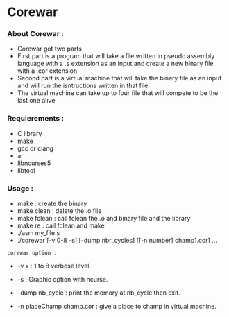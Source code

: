 # Corewar

### About Corewar :

* Corewar got two parts
* First part is a program that will take a file written in pseudo assembly language with a .s extension as an input and create a new binary file with a .cor extension
* Second part is a virtual machine that will take the binary file as an input and will run the isntructions written in that file
* The virtual machine can take up to four file that will compete to be the last one alive

### Requierements :

* C library
* make
* gcc or clang
* ar
* libncurses5
* libtool

### Usage :

* make : create the binary
* make clean : delete the .o file
* make fclean : call fclean the .o and binary file and the library
* make re : call fclean and make
* ./asm my_file.s
* ./corewar [-v 0-8 -s] [-dump nbr_cycles] [[-n number] champ1.cor] ...

``corewar option :``

 - -v x : 1 to 8 verbose level.

-  -s : Graphic option with ncurse.

-  -dump nb_cycle : print the memory at nb_cycle then exit.

 - -n placeChamp champ.cor : give a place to champ in virtual machine.
